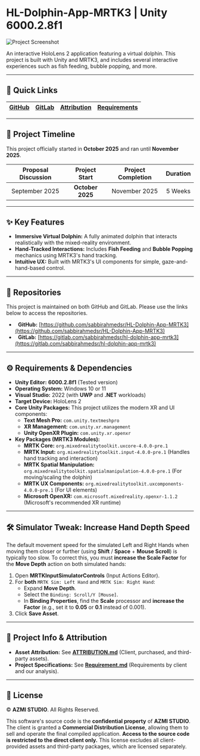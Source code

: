 # HL-Dolphin-App-MRTK3 | Unity 6000.2.8f1
![Project Screenshot](./README_SS.PNG)

An interactive HoloLens 2 application featuring a virtual dolphin. This project is built with Unity and MRTK3, and includes several interactive experiences such as fish feeding, bubble popping, and more.

---

## 🔗 Quick Links

| [GitHub](https://github.com/sabbirahmedsr/HL-Dolphin-App-MRTK3) | [GitLab](https://gitlab.com/sabbirahmedsr/hl-dolphin-app-mrtk3) | [Attribution](./Assets/Info/Attribute.md) | [Requirements](./Assets/Info/Requirement.md) |
| :---: | :---: | :---: | :---: |

---

## 📅 Project Timeline

This project officially started in **October 2025** and ran until **November 2025**.

| Proposal Discussion | Project Start | Project Completion | Duration |
| :---: | :---: | :---: | :---: |
| September 2025 | **October 2025** | November 2025 | 5 Weeks |

---

## ✨ Key Features

* **Immersive Virtual Dolphin:** A fully animated dolphin that interacts realistically with the mixed-reality environment.
* **Hand-Tracked Interactions:** Includes **Fish Feeding** and **Bubble Popping** mechanics using MRTK3's hand tracking.
* **Intuitive UX:** Built with MRTK3's UI components for simple, gaze-and-hand-based control.

---

## 📂 Repositories

This project is maintained on both GitHub and GitLab. Please use the links below to access the repositories.

*   **GitHub:** [https://github.com/sabbirahmedsr/HL-Dolphin-App-MRTK3](https://github.com/sabbirahmedsr/HL-Dolphin-App-MRTK3)
*   **GitLab:** [https://gitlab.com/sabbirahmedsr/hl-dolphin-app-mrtk3](https://gitlab.com/sabbirahmedsr/hl-dolphin-app-mrtk3)

---

## ⚙️ Requirements & Dependencies

* **Unity Editor:** **6000.2.8f1** (Tested version)
* **Operating System:** Windows 10 or 11
* **Visual Studio:** 2022 (with **UWP** and **.NET** workloads)
* **Target Device:** HoloLens 2
* **Core Unity Packages:** This project utilizes the modern XR and UI components:
    * **Text Mesh Pro:** `com.unity.textmeshpro`
    * **XR Management:** `com.unity.xr.management`
    * **Unity OpenXR Plugin:** `com.unity.xr.openxr`
* **Key Packages (MRTK3 Modules):**
    * **MRTK Core:** `org.mixedrealitytoolkit.uxcore-4.0.0-pre.1`
    * **MRTK Input:** `org.mixedrealitytoolkit.input-4.0.0-pre.1` (Handles hand tracking and interaction)
    * **MRTK Spatial Manipulation:** `org.mixedrealitytoolkit.spatialmanipulation-4.0.0-pre.1` (For moving/scaling the dolphin)
    * **MRTK UX Components:** `org.mixedrealitytoolkit.uxcomponents-4.0.0-pre.1` (For UI elements)
    * **Microsoft OpenXR:** `com.microsoft.mixedreality.openxr-1.1.2` (Microsoft's recommended XR runtime)

---

## 🛠️ Simulator Tweak: Increase Hand Depth Speed

The default movement speed for the simulated Left and Right Hands when moving them closer or further (using **Shift** / **Space** + **Mouse Scroll**) is typically too slow. To correct this, you must **increase the Scale Factor** for the **Move Depth** action on both simulated hands:

1.  Open **MRTKInputSimulatorControls** (Input Actions Editor).
2.  For **both** `MRTK Sim: Left Hand` and `MRTK Sim: Right Hand`:
    * Expand **Move Depth**.
    * Select the `Binding: Scroll/Y [Mouse]`.
    * In **Binding Properties**, find the **Scale** processor and **increase the Factor** (e.g., set it to **$0.05$** or **$0.1$** instead of $0.001$).
3.  Click **Save Asset**.

---

## 📁 Project Info & Attribution
* **Asset Attribution:** See **[ATTRIBUTION.md](./Assets/Info/Attribute.md)** (Client, purchased, and third-party assets).
* **Project Specifications:** See **[Requirement.md](./Assets/Info/Requirement.md)** (Requirements by client and our analysis).


---

## 📜 License

© **AZMI STUDIO**. All Rights Reserved.

This software's source code is the **confidential property** of **AZMI STUDIO**. The client is granted a **Commercial Distribution License**, allowing them to sell and operate the final compiled application. **Access to the source code is restricted to the direct client only.** This license excludes all client-provided assets and third-party packages, which are licensed separately.
